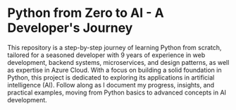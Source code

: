 # Python from Zero to AI - A Developer's Journey  
This repository is a step-by-step journey of learning Python from scratch, tailored for a seasoned developer with 9 years of experience in web development, backend systems, microservices, and design patterns, as well as expertise in Azure Cloud. With a focus on building a solid foundation in Python, this project is dedicated to exploring its applications in artificial intelligence (AI). Follow along as I document my progress, insights, and practical examples, moving from Python basics to advanced concepts in AI development.
